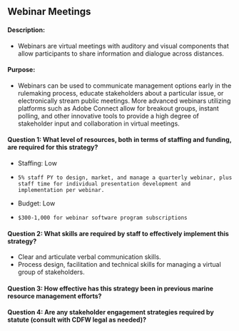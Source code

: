 ## Webinar Meetings
#### Description: 
-   Webinars are virtual meetings with auditory and visual components that allow participants to share information and dialogue across distances.

#### Purpose:
-   Webinars can be used to communicate management options early in the rulemaking process, educate stakeholders about a particular issue, or electronically stream public meetings. More advanced webinars utilizing platforms such as Adobe Connect allow for breakout groups, instant polling, and other innovative tools to provide a high degree of stakeholder input and collaboration in virtual meetings.

#### Question 1: What level of resources, both in terms of staffing and funding, are required for this strategy?
-	Staffing: Low
  - 	5% staff PY to design, market, and manage a quarterly webinar, plus staff time for individual presentation development and implementation per webinar. 
-	Budget: Low
  - 	$300-1,000 for webinar software program subscriptions 

#### Question 2: What skills are required by staff to effectively implement this strategy?
-	Clear and articulate verbal communication skills. 
-	Process design, facilitation and technical skills for managing a virtual group of stakeholders. 

#### Question 3: How effective has this strategy been in previous marine resource management efforts? 

#### Question 4: Are any stakeholder engagement strategies required by statute (consult with CDFW legal as needed)? 

